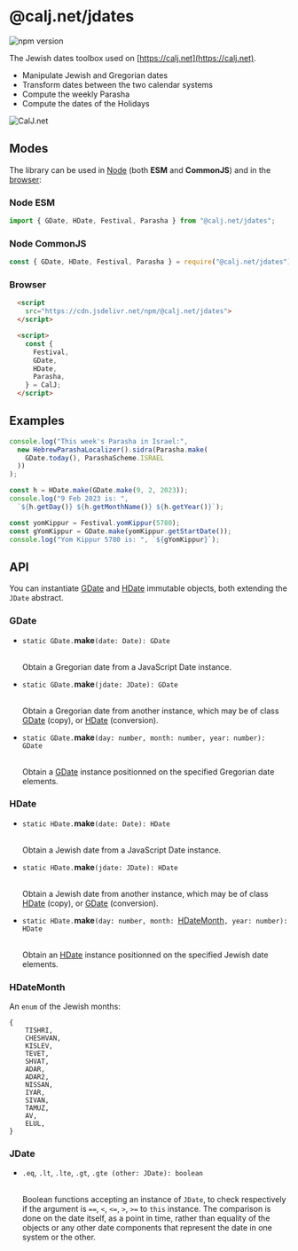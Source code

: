 # @calj.net/jdates
![npm version](https://img.shields.io/badge/dynamic/json?logo=npm&url=https://registry.npmjs.org/-/package/@calj.net/jdates/dist-tags&label=npm&color=success&query=$.latest)

The Jewish dates toolbox used on [https://calj.net](https://calj.net).
- Manipulate Jewish and Gregorian dates
- Transform dates between the two calendar systems
- Compute the weekly Parasha
- Compute the dates of the Holidays

![CalJ.net](https://calj.net/img/title.jpg)

## Modes
The library can be used in [Node](https://www.npmjs.com/package/@calj.net/jdates) (both **ESM** and **CommonJS**) and in the [browser](https://cdn.jsdelivr.net/npm/@calj.net/jdates):

### Node ESM

~~~js
import { GDate, HDate, Festival, Parasha } from "@calj.net/jdates";
~~~

### Node CommonJS

~~~js
const { GDate, HDate, Festival, Parasha } = require("@calj.net/jdates");
~~~

### Browser

~~~html
  <script
    src="https://cdn.jsdelivr.net/npm/@calj.net/jdates">
  </script>

  <script>
    const {
      Festival,
      GDate,
      HDate,
      Parasha,
    } = CalJ;
  </script>
~~~

## Examples

~~~js
console.log("This week's Parasha in Israel:",
  new HebrewParashaLocalizer().sidra(Parasha.make(
    GDate.today(), ParashaScheme.ISRAEL
  ))
);

const h = HDate.make(GDate.make(9, 2, 2023));
console.log("9 Feb 2023 is: ",
  `${h.getDay()} ${h.getMonthName()} ${h.getYear()}`);

const yomKippur = Festival.yomKippur(5780);
const gYomKippur = GDate.make(yomKippur.getStartDate());
console.log("Yom Kippur 5780 is: ", `${gYomKippur}`);
~~~

## API

You can instantiate [GDate](#GDate) and [HDate](#HDate) immutable objects, both extending the `JDate` abstract.

### GDate

* `static GDate.`**make**`(date: Date): GDate`

  \
  Obtain a Gregorian date from a JavaScript Date instance.


* `static GDate.`**make**`(jdate: JDate): GDate`

  \
  Obtain a Gregorian date from another instance, which may be of class [GDate](#GDate) (copy), or [HDate](#HDate) (conversion).


* `static GDate.`**make**`(day: number, month: number, year: number): GDate`

  \
  Obtain a [GDate](#GDate) instance positionned on the specified Gregorian date elements.

### HDate

* `static HDate.`**make**`(date: Date): HDate`

  \
  Obtain a Jewish date from a JavaScript Date instance.


* `static HDate.`**make**`(jdate: JDate): HDate`

  \
  Obtain a Jewish date from another instance, which may be of class [HDate](#HDate) (copy), or [GDate](#GDate) (conversion).


* `static HDate.`**make**`(day: number, month: `[HDateMonth](#HDateMonth)`, year: number): HDate`

  \
  Obtain an [HDate](#HDate) instance positionned on the specified Jewish date elements.

### HDateMonth

An `enum` of the Jewish months:

~~~
{
    TISHRI,
    CHESHVAN,
    KISLEV,
    TEVET,
    SHVAT,
    ADAR,
    ADAR2,
    NISSAN,
    IYAR,
    SIVAN,
    TAMUZ,
    AV,
    ELUL,
}
~~~

### JDate

 - `.eq`, `.lt`, `.lte`, `.gt`, `.gte (other: JDate): boolean`
 
    \
    Boolean functions accepting an instance of `JDate`, to check respectively
    if the argument is `==`, `<`, `<=`, `>`, `>=` to `this` instance.
    The comparison is done on the date itself, as a point in time, rather than
    equality of the objects or any other date components that represent the date
    in one system or the other.